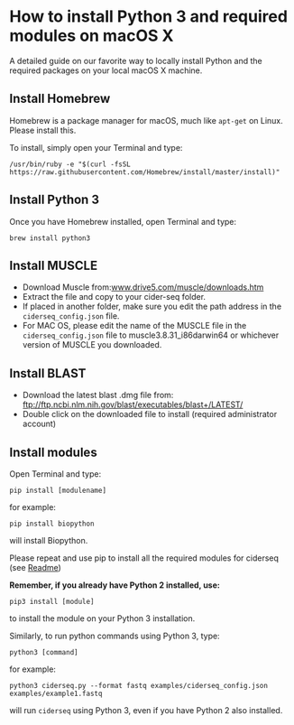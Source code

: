 # How to install Python 3 and required modules on macOS X

A detailed guide on our favorite way to locally install Python and the required packages on your local macOS X machine. 

## Install Homebrew

Homebrew is a package manager for macOS, much like `apt-get` on Linux. Please install this. 

To install, simply open your Terminal and type:
```
/usr/bin/ruby -e "$(curl -fsSL https://raw.githubusercontent.com/Homebrew/install/master/install)"
```

## Install Python 3

Once you have Homebrew installed, open Terminal and type:

```
brew install python3
```

## Install MUSCLE
* Download Muscle from:www.drive5.com/muscle/downloads.htm
* Extract the file and copy to your cider-seq folder.
* If placed in another folder, make sure you edit the path address in the `ciderseq_config.json` file.
* For MAC OS, please edit the name of the MUSCLE file in the `ciderseq_config.json` file to muscle3.8.31_i86darwin64 or whichever version of MUSCLE you downloaded. 

## Install BLAST
* Download the latest blast .dmg file from: ftp://ftp.ncbi.nlm.nih.gov/blast/executables/blast+/LATEST/
* Double click on the downloaded file to install (required administrator account)

## Install modules

Open Terminal and type:

```
pip install [modulename]
```

for example:

```
pip install biopython
```

will install Biopython.

Please repeat and use pip to install all the required modules for ciderseq (see [Readme](README.md))


**Remember, if you already have Python 2 installed, use:**

```
pip3 install [module]
```

to install the module on your Python 3 installation. 

Similarly, to run python commands using Python 3, type:

```
python3 [command]
```

for example:

```
python3 ciderseq.py --format fastq examples/ciderseq_config.json examples/example1.fastq
```

will run `ciderseq` using Python 3, even if you have Python 2 also installed. 
